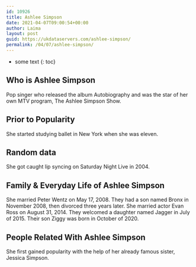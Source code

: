 ```yaml
---
id: 10926
title: Ashlee Simpson
date: 2021-04-07T09:00:54+00:00
author: Laima
layout: post
guid: https://ukdataservers.com/ashlee-simpson/
permalink: /04/07/ashlee-simpson/
---
```


* some text
{: toc}


## Who is Ashlee Simpson
                  
                  
                  
Pop singer who released the album Autobiography and was the star of her own MTV program, The Ashlee Simpson Show.
                  
              
            
              
            
                
                
                
## Prior to Popularity
                  
                  
                  
She started studying ballet in New York when she was eleven.
                  
              
            
              
            
                
                
                
## Random data
                  
                  
                  
She got caught lip syncing on Saturday Night Live in 2004.
                  
              
            
              
            
                
                
                
## Family & Everyday Life of Ashlee Simpson
                  
                  
                  
She married Peter Wentz on May 17, 2008. They had a son named Bronx in November 2008, then divorced three years later. She married actor Evan Ross on August 31, 2014. They welcomed a daughter named Jagger in July of 2015. Their son Ziggy was born in October of 2020.
                  
              
            
              
            
                
                
                
## People Related With Ashlee Simpson
                  
                  
                  
She first gained popularity with the help of her already famous sister, Jessica Simpson.
                  
              
            
              
            
                
              
            
              
              
            
            
              
            
          
          
          